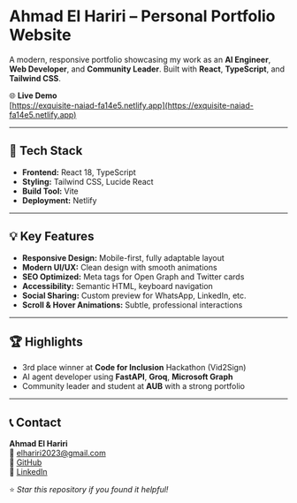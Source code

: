 # Ahmad El Hariri – Personal Portfolio Website

A modern, responsive portfolio showcasing my work as an **AI Engineer**, **Web Developer**, and **Community Leader**. Built with **React**, **TypeScript**, and **Tailwind CSS**.

🌐 **Live Demo**  
[https://exquisite-naiad-fa14e5.netlify.app](https://exquisite-naiad-fa14e5.netlify.app)

---

## 🔧 Tech Stack
- **Frontend:** React 18, TypeScript
- **Styling:** Tailwind CSS, Lucide React
- **Build Tool:** Vite
- **Deployment:** Netlify

---

## 💡 Key Features
- **Responsive Design:** Mobile-first, fully adaptable layout
- **Modern UI/UX:** Clean design with smooth animations
- **SEO Optimized:** Meta tags for Open Graph and Twitter cards
- **Accessibility:** Semantic HTML, keyboard navigation
- **Social Sharing:** Custom preview for WhatsApp, LinkedIn, etc.
- **Scroll & Hover Animations:** Subtle, professional interactions

---

## 🏆 Highlights
- 3rd place winner at **Code for Inclusion** Hackathon (Vid2Sign)
- AI agent developer using **FastAPI**, **Groq**, **Microsoft Graph**
- Community leader and student at **AUB** with a strong portfolio

---

## 📞 Contact  
**Ahmad El Hariri**  
📧 elhariri2023@gmail.com  
🔗 [GitHub](https://github.com/Ahmad-ElHariri)  
🔗 [LinkedIn](https://linkedin.com/in/ahmadel-hariri)  

⭐ *Star this repository if you found it helpful!*


